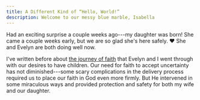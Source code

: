 ```yaml
---
title: A Different Kind of “Hello, World!”
description: Welcome to our messy blue marble, Isabella
---
```


Had an exciting surprise a couple weeks ago---my daughter was born! She came a
couple weeks early, but we are so glad she's here safely. ❤️ She and Evelyn are
both doing well now.

I've written before about
[the journey of faith](/post/faith/certainty-and-uncertainty-as-elements-of-faith)
that Evelyn and I went through with our desires to have children. Our need for
faith to accept uncertainty has not diminished---some scary complications in the
delivery process required us to place our faith in God even more firmly. But He
intervened in some miraculous ways and provided protection and safety for both
my wife and our daughter.
